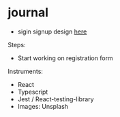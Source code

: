 # journal

- sigin signup design [here](https://dribbble.com/shots/16705889-Login-Sign-up-AW-Universal-Page)

Steps:

- Start working on registration form

Instruments:

- React
- Typescript
- Jest / React-testing-library
- Images: Unsplash
